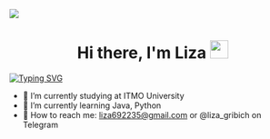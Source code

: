 ![](https://img.freepik.com/free-photo/light-pink-holographic-textured-background_53876-143042.jpg?w=1380&t=st=1675340475~exp=1675341075~hmac=a48e6aedae3851e77ca198d165d358448b7c810aa0b066406a6ef69c8e7888f8)

<h1 align="center">Hi there, I'm Liza
<img src="https://smile-emoji.ru/wp-content/uploads/site-images/discord/464cdfe6f118458c3715ab4e64299565.gif" height="32"/></h1>

<a href="https://git.io/typing-svg"><img src="https://readme-typing-svg.herokuapp.com?font=Fira+Code&pause=2500&color=F797EFF2&width=435&lines=Computer+science+student+from+Russia" alt="Typing SVG" /></a>

- 🧠 I’m currently studying at ITMO University
- 🔮 I’m currently learning Java, Python
- 💬 How to reach me: liza692235@gmail.com or @liza_gribich on Telegram
